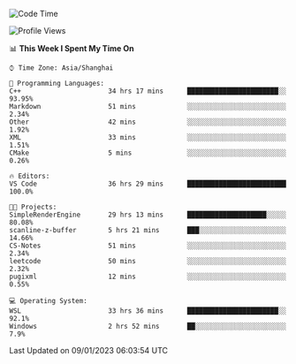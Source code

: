 <!--START_SECTION:waka-->
![Code Time](http://img.shields.io/badge/Code%20Time-565%20hrs%2022%20mins-blue)

![Profile Views](http://img.shields.io/badge/Profile%20Views-2-blue)

📊 **This Week I Spent My Time On** 

```text
⌚︎ Time Zone: Asia/Shanghai

💬 Programming Languages: 
C++                      34 hrs 17 mins      ███████████████████████░░   93.95% 
Markdown                 51 mins             ░░░░░░░░░░░░░░░░░░░░░░░░░   2.34% 
Other                    42 mins             ░░░░░░░░░░░░░░░░░░░░░░░░░   1.92% 
XML                      33 mins             ░░░░░░░░░░░░░░░░░░░░░░░░░   1.51% 
CMake                    5 mins              ░░░░░░░░░░░░░░░░░░░░░░░░░   0.26%

🔥 Editors: 
VS Code                  36 hrs 29 mins      █████████████████████████   100.0%

🐱‍💻 Projects: 
SimpleRenderEngine       29 hrs 13 mins      ████████████████████░░░░░   80.08% 
scanline-z-buffer        5 hrs 21 mins       ███░░░░░░░░░░░░░░░░░░░░░░   14.66% 
CS-Notes                 51 mins             ░░░░░░░░░░░░░░░░░░░░░░░░░   2.34% 
leetcode                 50 mins             ░░░░░░░░░░░░░░░░░░░░░░░░░   2.32% 
pugixml                  12 mins             ░░░░░░░░░░░░░░░░░░░░░░░░░   0.55%

💻 Operating System: 
WSL                      33 hrs 36 mins      ███████████████████████░░   92.1% 
Windows                  2 hrs 52 mins       ██░░░░░░░░░░░░░░░░░░░░░░░   7.9%

```


 Last Updated on 09/01/2023 06:03:54 UTC
<!--END_SECTION:waka-->